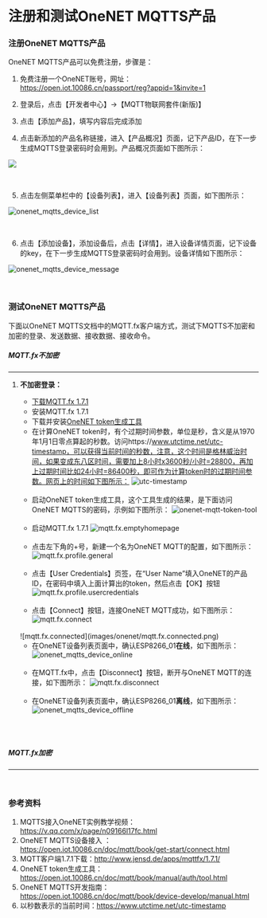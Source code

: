 # 注册和测试OneNET MQTTS产品

### 注册OneNET MQTTS产品

OneNET MQTTS产品可以免费注册，步骤是：

1. 免费注册一个OneNET账号，网址：https://open.iot.10086.cn/passport/reg?appid=1&invite=1

2. 登录后，点击【开发者中心】->【MQTT物联网套件(新版)】

3. 点击【添加产品】，填写内容后完成添加

4. 点击新添加的产品名称链接，进入【产品概况】页面，记下产品ID，在下一步生成MQTTS登录密码时会用到。产品概况页面如下图所示：

![](images/onenet/onenet_mqtts_product_general.png)

<br/>

5. 点击左侧菜单栏中的【设备列表】，进入【设备列表】页面，如下图所示：

![onenet_mqtts_device_list](images/onenet/onenet_mqtts_device_list.png)

<br/>

6. 点击【添加设备】，添加设备后，点击【详情】，进入设备详情页面，记下设备的key，在下一步生成MQTTS登录密码时会用到。设备详情如下图所示：

![onenet_mqtts_device_message](images/onenet/onenet_mqtts_device_message.png)

<br/>

### 测试OneNET MQTTS产品

下面以OneNET MQTTS文档中的MQTT.fx客户端方式，测试下MQTTS不加密和加密的登录、发送数据、接收数据、接收命令。

##### MQTT.fx不加密
---

1. **不加密登录：**
    - [下载MQTT.fx 1.7.1](http://www.jensd.de/apps/mqttfx/1.7.1/)
    - 安装MQTT.fx 1.7.1
    - 下载并安装[OneNET token生成工具](https://open.iot.10086.cn/doc/mqtt/images/tools/token.exe)
    - 在计算OneNET token时，有个过期时间参数，单位是秒，含义是从1970年1月1日零点算起的秒数。访问https://www.utctime.net/utc-timestamp，可以获得当前时间的秒数，注意，这个时间是格林威治时间，如果变成东八区时间，需要加上8小时x3600秒/小时=28800，再加上过期时间比如24小时=86400秒，即可作为计算token时的过期时间参数。网页上的时间如下图所示：
    ![utc-timestamp](images/onenet/utc-timestamp.png)
    <br/>
    
    - 启动OneNET token生成工具，这个工具生成的结果，是下面访问OneNET MQTTS的密码，示例如下图所示：
    ![onenet-mqtt-token-tool](images/onenet/onenet-mqtt-token-tool.png)
    <br/>
    
    - 启动MQTT.fx 1.7.1
    ![mqtt.fx.emptyhomepage](images/onenet/mqtt.fx.emptyhomepage.png)
    <br/>
    
    - 点击左下角的+号，新建一个名为OneNET MQTT的配置，如下图所示：
    ![mqtt.fx.profile.general](images/onenet/mqtt.fx.profile.general.png)
    <br/>

    - 点击【User Credentials】页签，在“User Name”填入OneNET的产品ID，在密码中填入上面计算出的token，然后点击【OK】按钮
    ![mqtt.fx.profile.usercredentials](images/onenet/mqtt.fx.profile.usercredentials.png)
    <br/>

    - 点击【Connect】按钮，连接OneNET MQTT成功，如下图所示：
    ![mqtt.fx.connect](images/onenet/mqtt.fx.connect.png)
    <br/>
    ![mqtt.fx.connected](images/onenet/mqtt.fx.connected.png)
    <br/>

    - 在OneNET设备列表页面中，确认ESP8266_01**在线**，如下图所示：
    ![onenet_mqtts_device_online](images/onenet/onenet_mqtts_device_online.png)
    <br/>

    - 在MQTT.fx中，点击【Disconnect】按钮，断开与OneNET MQTT的连接，如下图所示：
    ![mqtt.fx.disconnect](images/onenet/mqtt.fx.disconnect.png)
    <br/>

    - 在OneNET设备列表页面中，确认ESP8266_01**离线**，如下图所示：
    ![onenet_mqtts_device_offline](images/onenet/onenet_mqtts_device_offline.png)
    <br/>

<br/>

##### MQTT.fx加密
---

<br/>

### 参考资料

1. MQTTS接入OneNET实例教学视频：https://v.qq.com/x/page/n09166l17fc.html
2. OneNET MQTTS设备接入
：https://open.iot.10086.cn/doc/mqtt/book/get-start/connect.html
3. MQTT客户端1.7.1下载：http://www.jensd.de/apps/mqttfx/1.7.1/
4. OneNET token生成工具：https://open.iot.10086.cn/doc/mqtt/book/manual/auth/tool.html
5. OneNET MQTTS开发指南：https://open.iot.10086.cn/doc/mqtt/book/device-develop/manual.html
6. 以秒数表示的当前时间：https://www.utctime.net/utc-timestamp
